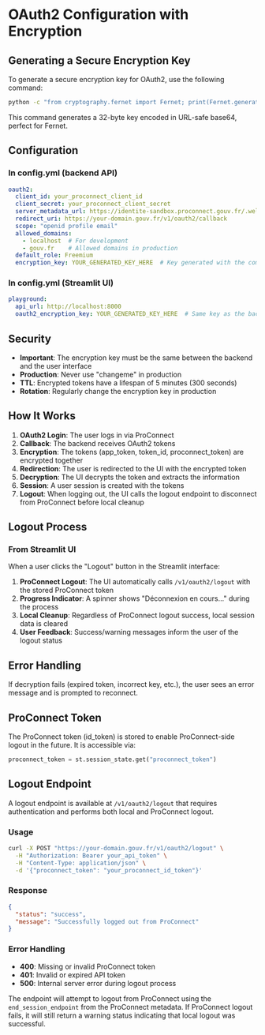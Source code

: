 # OAuth2 Configuration with Encryption

## Generating a Secure Encryption Key

To generate a secure encryption key for OAuth2, use the following command:

```bash
python -c "from cryptography.fernet import Fernet; print(Fernet.generate_key().decode())"
```

This command generates a 32-byte key encoded in URL-safe base64, perfect for Fernet.

## Configuration

### In config.yml (backend API)

```yaml
oauth2:
  client_id: your_proconnect_client_id
  client_secret: your_proconnect_client_secret
  server_metadata_url: https://identite-sandbox.proconnect.gouv.fr/.well-known/openid-configuration
  redirect_uri: https://your-domain.gouv.fr/v1/oauth2/callback
  scope: "openid profile email"
  allowed_domains:
    - localhost  # For development
    - gouv.fr    # Allowed domains in production
  default_role: Freemium
  encryption_key: YOUR_GENERATED_KEY_HERE  # Key generated with the command above
```

### In config.yml (Streamlit UI)

```yaml
playground:
  api_url: http://localhost:8000
  oauth2_encryption_key: YOUR_GENERATED_KEY_HERE  # Same key as the backend
```

## Security

- **Important**: The encryption key must be the same between the backend and the user interface
- **Production**: Never use "changeme" in production
- **TTL**: Encrypted tokens have a lifespan of 5 minutes (300 seconds)
- **Rotation**: Regularly change the encryption key in production

## How It Works

1. **OAuth2 Login**: The user logs in via ProConnect
2. **Callback**: The backend receives OAuth2 tokens
3. **Encryption**: The tokens (app_token, token_id, proconnect_token) are encrypted together
4. **Redirection**: The user is redirected to the UI with the encrypted token
5. **Decryption**: The UI decrypts the token and extracts the information
6. **Session**: A user session is created with the tokens
7. **Logout**: When logging out, the UI calls the logout endpoint to disconnect from ProConnect before local cleanup

## Logout Process

### From Streamlit UI

When a user clicks the "Logout" button in the Streamlit interface:

1. **ProConnect Logout**: The UI automatically calls `/v1/oauth2/logout` with the stored ProConnect token
2. **Progress Indicator**: A spinner shows "Déconnexion en cours..." during the process
3. **Local Cleanup**: Regardless of ProConnect logout success, local session data is cleared
4. **User Feedback**: Success/warning messages inform the user of the logout status

## Error Handling

If decryption fails (expired token, incorrect key, etc.), the user sees an error message and is prompted to reconnect.

## ProConnect Token

The ProConnect token (id_token) is stored to enable ProConnect-side logout in the future. It is accessible via:

```python
proconnect_token = st.session_state.get("proconnect_token")
```

## Logout Endpoint

A logout endpoint is available at `/v1/oauth2/logout` that requires authentication and performs both local and ProConnect logout.

### Usage

```bash
curl -X POST "https://your-domain.gouv.fr/v1/oauth2/logout" \
  -H "Authorization: Bearer your_api_token" \
  -H "Content-Type: application/json" \
  -d '{"proconnect_token": "your_proconnect_id_token"}'
```

### Response

```json
{
  "status": "success",
  "message": "Successfully logged out from ProConnect"
}
```

### Error Handling

- **400**: Missing or invalid ProConnect token
- **401**: Invalid or expired API token
- **500**: Internal server error during logout process

The endpoint will attempt to logout from ProConnect using the `end_session_endpoint` from the ProConnect metadata. If ProConnect logout fails, it will still return a warning status indicating that local logout was successful.
